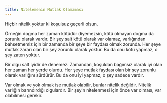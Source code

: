 ```yaml
---
title: Nitelemenin Mutlak Olamaması
---
```


Hiçbir nitelik yoktur ki koşulsuz geçerli olsun.

Örneğin dogma her zaman kötüdür diyemezsin, kötü olmayan dogma da zorunlu
olarak vardır. Bir şey salt kötü olarak var olamaz, varlığından bahsetmemiz
için bir zamanda bir şeye bir faydası olmak zorunda. Her şeye mutlak zararı
olan bir şey zorunlu olarak yoktur. Bu da onu kötü yapmaz, o şey zaten yoktur.

Bir olgu salt iyidir de denemez. Zamandan, koşuldan bağımsız olarak iyi olan
her zaman her yerde olurdu. Her şeye mutlak faydası olan bir şey zorunlu olarak
varlığını sürdürür. Bu da onu iyi yapmaz, o şey sadece vardır.

Var olmak ve yok olmak ise mutlak olabilir, bunlar nitelik değildir. Nitelik
varlığın barındırdığı olgulardır. Bir şeyin nitelenmesi için önce var olması,
var olabilmesi gerekir.
